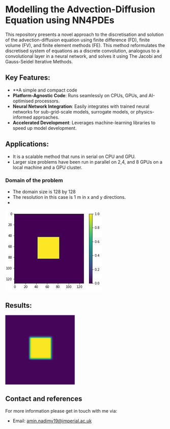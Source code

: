 # Modelling the Advection-Diffusion Equation using NN4PDEs

This repository presents a novel approach to the discretisation and solution of the advection-diffusion equation using finite difference (FD), finite volume (FV), and finite element methods (FE). This method reformulates the discretised system of equations as a discrete convolution, analogous to a convolutional layer in a neural network, and solves it using The Jacobi and Gauss-Seidel Iterative Methods.

## Key Features:
- **A simple and compact code
- **Platform-Agnostic Code**: Runs seamlessly on CPUs, GPUs, and AI-optimised processors.
- **Neural Network Integration**: Easily integrates with trained neural networks for sub-grid-scale models, surrogate models, or physics-informed approaches.
- **Accelerated Development**: Leverages machine-learning libraries to speed up model development.

## Applications:
- It is a scalable method that runs in serial on CPU and GPU.
- Larger size problems have been run in parallel on 2,4, and 8 GPUs on a local machine and a GPU cluster.

### Domain of the problem
- The domain size is 128 by 128
- The resolution in this case is 1 m in x and y directions.
- 

![Initial Condition](https://github.com/Amin-Nadimy/Advection_Diffusion_NN4PDEs/blob/main/Documents/initial.jpg)

## Results:

![Demo](https://github.com/Amin-Nadimy/Advection_Diffusion_NN4PDEs/blob/main/Documents/adv_diff.gif)

## Contact and references
For more information please get in touch with me via:
- Email: amin.nadimy19@imperial.ac.uk
